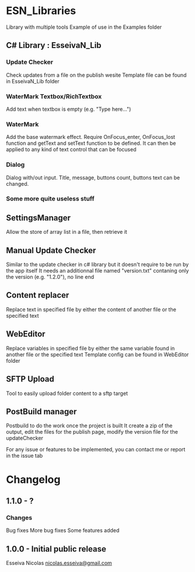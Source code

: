 # ESN_Libraries
Library with multiple tools
Example of use in the Examples folder
## C# Library : EsseivaN_Lib
### Update Checker
Check updates from a file on the publish wesite
Template file can be found in EsseivaN_Lib folder

### WaterMark Textbox/RichTextbox
Add text when textbox is empty (e.g. "Type here...")

### WaterMark
Add the base watermark effect. Require OnFocus_enter, OnFocus_lost function and getText and setText function to be defined.
It can then be applied to any kind of text control that can be focused

### Dialog
Dialog with/out input. Title, message, buttons count, buttons text can be changed.

### Some more quite useless stuff



## SettingsManager
Allow the store of array list in a file, then retrieve it

## Manual Update Checker
Similar to the update checker in c# library but it doesn't require to be run by the app itself
It needs an additionnal file named "version.txt" contaning only the version (e.g. "1.2.0"), no line end

## Content replacer
Replace text in specified file by either the content of another file or the specified text

## WebEditor
Replace variables in specified file by either the same variable found in another file or the specified text
Template config can be found in WebEditor folder

## SFTP Upload
Tool to easily upload folder content to a sftp target

## PostBuild manager
Postbuild to do the work once the project is built
It create a zip of the output, edit the files for the publish page, modify the version file for the updateChecker

For any issue or features to be implemented, you can contact me or report in the issue tab

# Changelog
## 1.1.0 - ?
### Changes
Bug fixes
More bug fixes
Some features added

## 1.0.0 - Initial public release



Esseiva Nicolas
nicolas.esseiva@gmail.com
